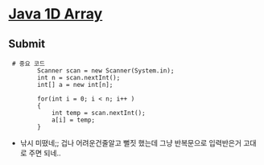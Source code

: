 # [Java 1D Array]

## Submit
<pre><code> # 중요 코드
        Scanner scan = new Scanner(System.in);
        int n = scan.nextInt();
        int[] a = new int[n];

        for(int i = 0; i < n; i++ )
        {
            int temp = scan.nextInt();
            a[i] = temp;
        }
</code></pre>
- 낚시 미뗬네;; 겁나 어려운건줄알고 뻘짓 했는데 그냥 반복문으로 입력반은거 고대로 주면 되네..  

[Java 1D Array]: https://www.hackerrank.com/challenges/java-1d-array-introduction/problem